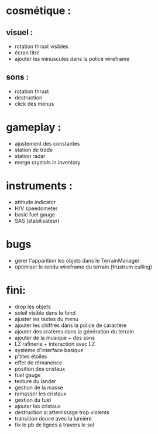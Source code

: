 # cosmétique :
## visuel :
- rotation thrust visibles
- écran titre
- ajouter les minuscules dans la police wireframe

## sons : 
- rotation thrust
- destruction
- click des menus

# gameplay :
- ajustement des constantes
- station de trade
- station radar
- merge crystals in inventory

# instruments :
- attitude indicator
- H/V speedometer
- basic fuel gauge
- SAS (stabilisateur)

# bugs
- gerer l'apparition les objets dans le TerrainManager
- optimiser le rendu wireframe du terrain (frustrum culling)


# fini:
- drop les objets
- soleil visible dans le fond
- ajuster les textes du menu
- ajouter les chiffres dans la police de caractère
- ajouter des cratères dans la génération du terrain
- ajouter de la musique + des sons
- LZ rafinerie + interaction avec LZ
- système d'interface basique
- p'tites étoiles
- effet de rémanence
- position des cristaux
- fuel gauge
- texture du lander
- gestion de la masse
- ramasser les cristaux
- gestion du fuel
- ajouter les cristaux
- destruction si atterrissage trop violents
- transition douce avec la lumière
- fix le pb de lignes à travers le sol